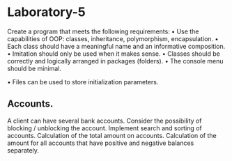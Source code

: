 # Laboratory-5


Create a program that meets the following requirements:
• Use the capabilities of OOP: classes, inheritance, polymorphism, encapsulation.
• Each class should have a meaningful name and an informative composition.
• Imitation should only be used when it makes sense.
• Classes should be correctly and logically arranged in packages (folders).
• The console menu should be minimal.


• Files can be used to store initialization parameters.

## Accounts. 
A client can have several bank accounts. Consider the possibility of blocking / unblocking the account. 
Implement search and sorting of accounts. Calculation of the total amount on accounts. Calculation of the amount 
for all accounts that have positive and negative balances separately.
